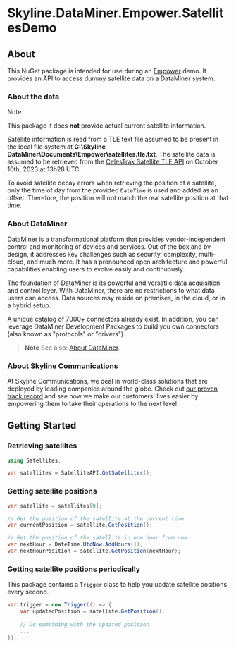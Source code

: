 # Skyline.DataMiner.Empower.SatellitesDemo

## About

This NuGet package is intended for use during an [Empower](https://empower.skyline.be/) demo.
It provides an API to access dummy satellite data on a DataMiner system.

### About the data

> [!NOTE]
> This package it does **not** provide actual current satellite information.

Satellite information is read from a TLE text file assumed to be present in the local file system at **C:\Skyline DataMiner\Documents\Empower\satellites.tle.txt**.
The satellite data is assumed to be retrieved from the [CelesTrak Satellite TLE API](https://celestrak.org/NORAD/elements/gp.php?GROUP=active&FORMAT=tle) on October 16th, 2023 at 13h28 UTC. 

To avoid satellite decay errors when retrieving the position of a satellite, only the time of day from the provided `DateTime` is used and added as an offset.
Therefore, the position will not match the real satellite position at that time.

### About DataMiner

DataMiner is a transformational platform that provides vendor-independent control and monitoring of devices and services. Out of the box and by design, it addresses key challenges such as security, complexity, multi-cloud, and much more. It has a pronounced open architecture and powerful capabilities enabling users to evolve easily and continuously.

The foundation of DataMiner is its powerful and versatile data acquisition and control layer. With DataMiner, there are no restrictions to what data users can access. Data sources may reside on premises, in the cloud, or in a hybrid setup.

A unique catalog of 7000+ connectors already exist. In addition, you can leverage DataMiner Development Packages to build you own connectors (also known as "protocols" or "drivers").

> **Note**
> See also: [About DataMiner](https://aka.dataminer.services/about-dataminer).

### About Skyline Communications

At Skyline Communications, we deal in world-class solutions that are deployed by leading companies around the globe. Check out [our proven track record](https://aka.dataminer.services/about-skyline) and see how we make our customers' lives easier by empowering them to take their operations to the next level.

## Getting Started

### Retrieving satellites

```csharp
using Satellites;

var satellites = SatelliteAPI.GetSatellites();
```

### Getting satellite positions

```csharp
var satellite = satellites[0];

// Get the position of the satellite at the current time
var currentPosition = satellite.GetPosition();

// Get the position of the satellite in one hour from now
var nextHour = DateTime.UtcNow.AddHours(1);
var nextHourPosition = satellite.GetPosition(nextHour);
```

### Getting satellite positions periodically

This package contains a `Trigger` class to help you update satellite positions every second.

```csharp
var trigger = new Trigger(() => {
	var updatedPosition = satellite.GetPosition();
	
	// Do something with the updated position
	...
});
```